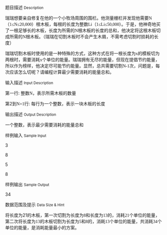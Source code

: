 <div class="panel panel-default">
<div class="area-title">
<span>
题目描述
<small>Description</small>
</span></div>
<div class="panel-body">

<p>瑞瑞想要亲自修复在他的一个小牧场周围的围栏。他测量栅栏并发现他需要<span style="font-family: Times New Roman;">N</span><span style="">（</span><span style="font-family: Times New Roman;">1≤N≤20,000</span><span style="">）根木板，每根的长度为整数</span><span style="font-family: Times New Roman;">Li</span><span style="">（</span><span style="font-family: Times New Roman;">1≤Li≤50,000</span><span style="">）。于是，他神奇地买了一根足够长的木板，长度为所需的</span><span style="font-family: Times New Roman;">N</span><span style="">根木板的长度的总和，他决定将这根木板切成所需的</span><span style="font-family: Times New Roman;">N</span><span style="">根木板。（瑞瑞在切割木板时不会产生木屑，不需考虑切割时损耗的长度）</span></p>
<p>瑞瑞切割木板时使用的是一种特殊的方式，这种方式在将一根长度为<span style="font-family: Times New Roman;">x</span><span style="">的模板切为两根时，需要消耗</span><span style="font-family: Times New Roman;">x</span><span style="">个单位的能量。瑞瑞拥有无尽的能量，但现在提倡节约能量，所以作为榜样，他决定尽可能节约能量。显然，总共需要切割</span><span style="font-family: Times New Roman;">N-1</span><span style="">次，问题是，每次应该怎么切呢？请编程计算最少需要消耗的能量总和。</span></p>

</div>
</div>

<div class="panel panel-default">
<div class="area-title">
<span>
输入描述
<small>Input Description</small>
</span></div>
<div class="panel-body">
<p>第一行: <span style="">整数</span><span style="font-family: Times New Roman;">N</span><span style="">，表示所需木板的数量</span></p>
<p>第2<span style="">到</span><span style="font-family: Times New Roman;">N+1</span><span style="">行</span>: <span style="">每行为一个整数，表示一块木板的长度</span></p>

</div>
</div>
<div  class="panel panel-default">
<div class="area-title">
<span>
输出描述
<small>Output Description</small>
</span></div>
<div class="panel-body">

<p class="p0">一个整数，表示最少需要消耗的能量总和</p>

</div>
</div>


<div class="panel panel-default">
<div class="area-title">
<span>
样例输入
<small>Sample Input</small>
</span></div>
<div class="panel-body">
<p>3</p>
<p>8</p>
<p>5</p>
<p>8</p>

</div>
</div>

<div class="panel panel-default">
<div class="area-title">
<span>
样例输出
<small>Sample Output</small>
</span></div>
<div class="panel-body">
<p>34</p>

</div>
</div>

<div class="panel panel-default">
<div class="area-title">
<span>
数据范围及提示
<small>Data Size & Hint</small>
</span></div>
<div class="panel-body">
<p>将长度为21<span style="">的木板，第一次切割为长度为</span><span style="font-family: Times New Roman;">8</span><span style="">和长度为</span><span style="font-family: Times New Roman;">13</span><span style="">的，消耗</span><span style="font-family: Times New Roman;">21</span><span style="">个单位的能量，第二次将长度为</span><span style="font-family: Times New Roman;">13</span><span style="">的木板切割为长度为</span><span style="font-family: Times New Roman;">5</span><span style="">和</span><span style="font-family: Times New Roman;">8</span><span style="">的，消耗</span><span style="font-family: Times New Roman;">13</span><span style="">个单位的能量，共消耗</span><span style="font-family: Times New Roman;">34</span><span style="">个单位的能量，是消耗能量最小的方案。</span></p>
</div>
</div>